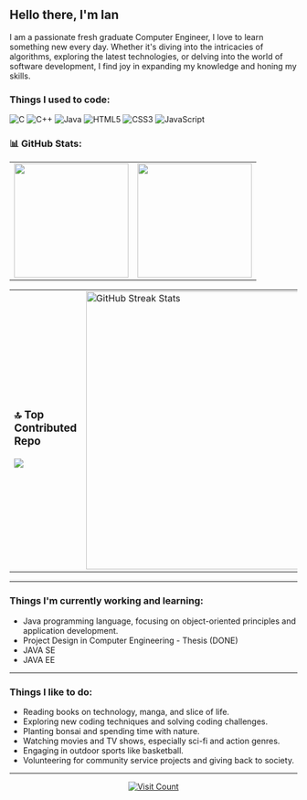## Hello there, I'm Ian                                
I am a passionate fresh graduate Computer Engineer, I love to learn something new every day. Whether it's diving into the intricacies of algorithms, exploring the latest technologies, or delving into the world of software development, I find joy in expanding my knowledge and honing my skills. 

### Things I used to code:
![C](https://img.shields.io/badge/c-%2300599C.svg?style=flat-square&logo=c&logoColor=white) ![C++](https://img.shields.io/badge/c++-%2300599C.svg?style=flat-square&logo=c%2B%2B&logoColor=white) ![Java](https://img.shields.io/badge/java-%23ED8B00.svg?style=flat-square&logo=openjdk&logoColor=white) ![HTML5](https://img.shields.io/badge/html5-%23E34F26.svg?style=flat-square&logo=html5&logoColor=white) ![CSS3](https://img.shields.io/badge/css3-%231572B6.svg?style=flat-square&logo=css3&logoColor=white) ![JavaScript](https://img.shields.io/badge/javascript-%23323330.svg?style=flat-square&logo=javascript&logoColor=%23F7DF1E)


### 📊 GitHub Stats:
<table align="center">
  <tr>
    <td style="width: 50%;">
      <img src="https://github-readme-stats.vercel.app/api?username=iankristoper&theme=default&hide_border=false&include_all_commits=false&count_private=false" style="max-width: 100%; height: 200px;">
    </td>
    <td style="width: 50%;">
      <img src="https://github-readme-stats.vercel.app/api/top-langs/?username=iankristoper&theme=default&hide_border=false&include_all_commits=false&count_private=false&layout=compact" style="max-width: 100%; height: 200px;">
    </td>
  </tr>
</table>
  
<table align="center">
  <tr>
    <td style="width: 50%;">
       <h3>🔝 Top Contributed Repo</h3>
      <img src="https://github-contributor-stats.vercel.app/api?username=iankristoper&limit=5&theme=flat&combine_all_yearly_contributions=true" style="max-width: 100%;">
    </td>
    <td style="width: 50%;">
      <img src="https://github-readme-streak-stats.herokuapp.com/?user=iankristoper&theme=default&hide_border=false" width="487" style="max-width: 100%;" align="center" alt="GitHub Streak Stats">
    </td>
  </tr>
</table>




---
### Things I'm currently working and learning:
- Java programming language, focusing on object-oriented principles and application development.
- Project Design in Computer Engineering - Thesis (DONE)
- JAVA SE
- JAVA EE

---
### Things I like to do:
- Reading books on technology, manga, and slice of life.
- Exploring new coding techniques and solving coding challenges.
- Planting bonsai and spending time with nature.
- Watching movies and TV shows, especially sci-fi and action genres.
- Engaging in outdoor sports like basketball.
- Volunteering for community service projects and giving back to society.
---
<p align="center">
  <a href="https://visitcount.itsvg.in">
    <img src="https://visitcount.itsvg.in/api?id=iankristoper&icon=1&color=12" alt="Visit Count">
  </a>
</p>


<!-- Proudly created with GPRM ( https://gprm.itsvg.in ) -->


